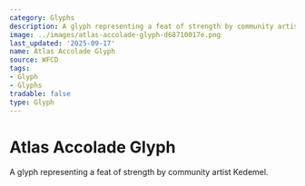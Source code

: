 ```yaml
---
category: Glyphs
description: A glyph representing a feat of strength by community artist Kedemel.
image: ../images/atlas-accolade-glyph-d68710017e.png
last_updated: '2025-09-17'
name: Atlas Accolade Glyph
source: WFCD
tags:
- Glyph
- Glyphs
tradable: false
type: Glyph
---
```


# Atlas Accolade Glyph

A glyph representing a feat of strength by community artist Kedemel.

